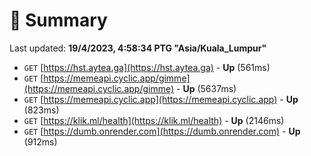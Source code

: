 # 📖 Summary
Last updated: **19/4/2023, 4:58:34 PTG "Asia/Kuala_Lumpur"**

- `GET` [https://hst.aytea.ga](https://hst.aytea.ga) - **Up** (561ms)
- `GET` [https://memeapi.cyclic.app/gimme](https://memeapi.cyclic.app/gimme) - **Up** (5637ms)
- `GET` [https://memeapi.cyclic.app](https://memeapi.cyclic.app) - **Up** (823ms)
- `GET` [https://klik.ml/health](https://klik.ml/health) - **Up** (2146ms)
- `GET` [https://dumb.onrender.com](https://dumb.onrender.com) - **Up** (912ms)
